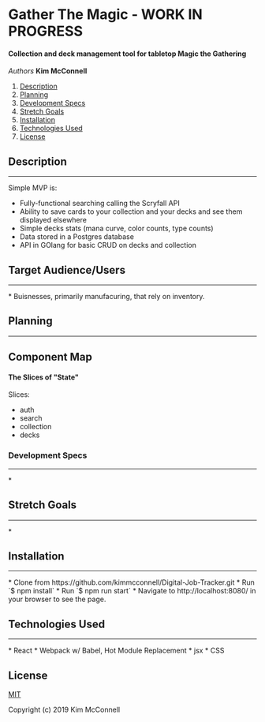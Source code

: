 # Gather The Magic - WORK IN PROGRESS

#### Collection and deck management tool for tabletop Magic the Gathering

_Authors_  **Kim McConnell**

1. [Description](#description)
1. [Planning](#Planning)
1. [Development Specs](#development-specs)
1. [Stretch Goals](#stretch-goals)
1. [Installation](#installation)
1. [Technologies Used](#technologies-used)
1. [License](#license)

## Description
<hr/>

Simple MVP is: 
- Fully-functional searching calling the Scryfall API
- Ability to save cards to your collection and your decks and see them displayed elsewhere
- Simple decks stats (mana curve, color counts, type counts)
- Data stored in a Postgres database
- API in GOlang for basic CRUD on decks and collection


## Target Audience/Users
<hr/>
* Buisnesses, primarily manufacuring, that rely on inventory. 


## Planning
<hr/>


## Component Map


#### The Slices of "State"

Slices: 
- auth
- search
- collection
- decks


### Development Specs
<hr/>
* 

## Stretch Goals
<hr/>
* 

## Installation
<hr/>
* Clone from https://github.com/kimmcconnell/Digital-Job-Tracker.git
* Run `$ npm install`
* Run `$ npm run start`
* Navigate to http://localhost:8080/ in your browser to see the page. 



## Technologies Used
<hr/>
* React
* Webpack w/ Babel, Hot Module Replacement
* jsx 
* CSS

<br>

## License
[MIT](./LICENSE.txt)

Copyright (c) 2019 Kim McConnell
